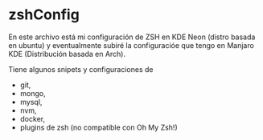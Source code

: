 # zshConfig
En este archivo está mi configuración de ZSH en KDE Neon (distro basada en ubuntu) y eventualmente subiré la configuracióe que tengo en Manjaro KDE (Distribución basada en Arch).

Tiene algunos snipets y configuraciones de 
* git, 
* mongo, 
* mysql, 
* nvm,
* docker,
* plugins de zsh (no compatible con Oh My Zsh!)
